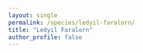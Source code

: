 ```yaml
---
layout: single
permalink: /species/ledyil-faralorn/
title: "Ledyil Faralorn"
author_profile: false
---
```

